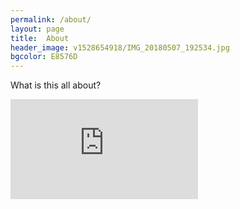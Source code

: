 ```yaml
---
permalink: /about/
layout: page
title:  About
header_image: v1528654918/IMG_20180507_192534.jpg
bgcolor: E8576D
---
```


What is this all about?

<iframe height='160' width='300' frameborder='0' allowtransparency='true' scrolling='no' src='https://www.strava.com/athletes/3546987/activity-summary/6e652bff813d026f18914cde2f4cf2dd30453aea'></iframe>
